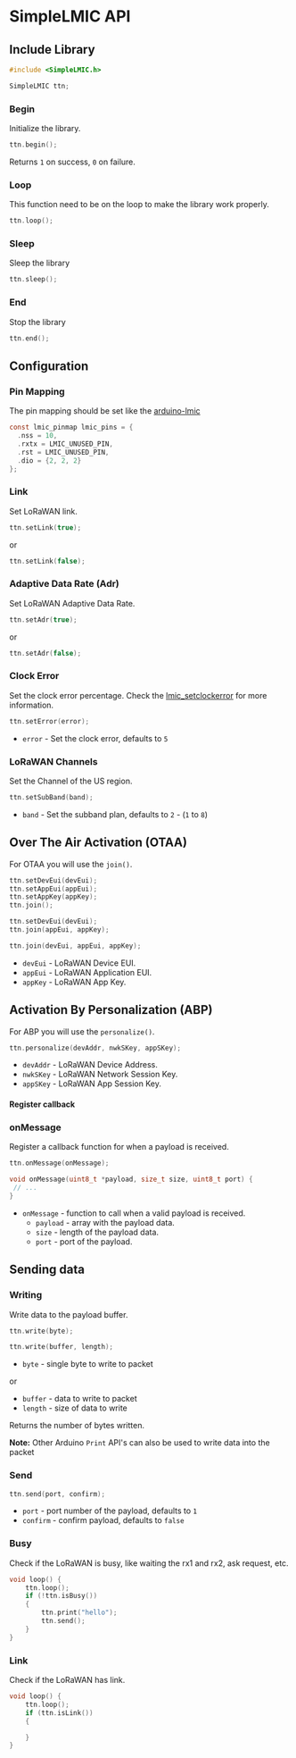 # SimpleLMIC API

## Include Library

```c
#include <SimpleLMIC.h>

SimpleLMIC ttn;
```

### Begin

Initialize the library.

```c
ttn.begin();
```
Returns `1` on success, `0` on failure.

### Loop

This function need to be on the loop to make the library work properly.

```c
ttn.loop();
```

### Sleep

Sleep the library

```c
ttn.sleep();
```

### End

Stop the library

```c
ttn.end();
```

## Configuration

### Pin Mapping

The pin mapping should be set like the [arduino-lmic](https://github.com/mcci-catena/arduino-lmic#pin-mapping)

```c
const lmic_pinmap lmic_pins = {
  .nss = 10,
  .rxtx = LMIC_UNUSED_PIN,
  .rst = LMIC_UNUSED_PIN,
  .dio = {2, 2, 2}
};
```

### Link

Set LoRaWAN link.

```c
ttn.setLink(true);
```
or
```c
ttn.setLink(false);
```

### Adaptive Data Rate (Adr)

Set LoRaWAN Adaptive Data Rate.

```c
ttn.setAdr(true);
```
or
```c
ttn.setAdr(false);
```

### Clock Error

Set the clock error percentage. Check the [lmic_setclockerror](https://github.com/mcci-catena/arduino-lmic#lmic_setclockerror) for more information.

```c
ttn.setError(error);
```
* `error` - Set the clock error, defaults to `5`

### LoRaWAN Channels

Set the Channel of the US region.

```c
ttn.setSubBand(band);
```
* `band` - Set the subband plan, defaults to `2` - (`1` to `8`)

## Over The Air Activation (OTAA)

For OTAA you will use the `join()`.

```c
ttn.setDevEui(devEui);
ttn.setAppEui(appEui);
ttn.setAppKey(appKey);
ttn.join();
```
```c
ttn.setDevEui(devEui);
ttn.join(appEui, appKey);
```
```c
ttn.join(devEui, appEui, appKey);
```
 * `devEui` - LoRaWAN Device EUI.
 * `appEui` - LoRaWAN Application EUI.
 * `appKey` - LoRaWAN App Key.

## Activation By Personalization (ABP)

For ABP you will use the `personalize()`.

```c
ttn.personalize(devAddr, nwkSKey, appSKey);
```
 * `devAddr` - LoRaWAN Device Address.
 * `nwkSKey` - LoRaWAN Network Session Key.
 * `appSKey` - LoRaWAN App Session Key.

#### Register callback

### onMessage

Register a callback function for when a payload is received.

```c
ttn.onMessage(onMessage);

void onMessage(uint8_t *payload, size_t size, uint8_t port) {
 // ...
}
```

 * `onMessage` - function to call when a valid payload is received.
    * `payload` - array with the payload data.
    * `size` - length of the payload data.
    * `port` - port of the payload.

## Sending data

### Writing

Write data to the payload buffer.

```c
ttn.write(byte);

ttn.write(buffer, length);
```
* `byte` - single byte to write to packet

or

* `buffer` - data to write to packet
* `length` - size of data to write

Returns the number of bytes written.

**Note:** Other Arduino `Print` API's can also be used to write data into the packet

### Send

```c
ttn.send(port, confirm);
```
* `port` - port number of the payload, defaults to `1`
* `confirm` - confirm payload, defaults to `false`

### Busy

Check if the LoRaWAN is busy, like waiting the rx1 and rx2, ask request, etc.

```c
void loop() {
    ttn.loop();
    if (!ttn.isBusy())
    {
        ttn.print("hello");
        ttn.send();
    }
}
```

### Link

Check if the LoRaWAN has link.

```c
void loop() {
    ttn.loop();
    if (ttn.isLink())
    {

    }
}
```